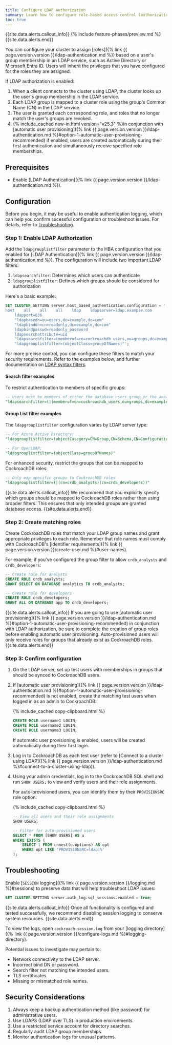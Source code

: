 ```yaml
---
title: Configure LDAP Authorization
summary: Learn how to configure role-based access control (authorization) using LDAP with directory services such as Active Directory or Microsoft Entra ID.
toc: true
---
```


{{site.data.alerts.callout_info}}
{% include feature-phases/preview.md %}
{{site.data.alerts.end}}

You can configure your cluster to assign [roles]({% link {{ page.version.version }}/ldap-authentication.md %}) based on a user's group membership in an LDAP service, such as Active Directory or Microsoft Entra ID. Users will inherit the privileges that you have configured for the roles they are assigned. 

If LDAP authorization is enabled:

1. When a client connects to the cluster using LDAP, the cluster looks up the user's group membership in the LDAP service.
1. Each LDAP group is mapped to a cluster role using the group's Common Name (CN) in the LDAP service.
1. The user is granted each corresponding role, and roles that no longer match the user's groups are revoked.
1. {% include_cached new-in.html version="v25.3" %}In conjunction with [automatic user provisioning]({% link {{ page.version.version }}/ldap-authentication.md %}#option-1-automatic-user-provisioning-recommended) if enabled, users are created automatically during their first authentication and simultaneously receive specified role memberships.

## Prerequisites

- Enable [LDAP Authentication]({% link {{ page.version.version }}/ldap-authentication.md %}).

## Configuration

Before you begin, it may be useful to enable authentication logging, which can help you confirm sucessful configuration or troubleshoot issues. For details, refer to [Troubleshooting](#troubleshooting).

### Step 1: Enable LDAP Authorization

Add the `ldapgrouplistfilter` parameter to the HBA configuration that you enabled for [LDAP Authentication]({% link {{ page.version.version }}/ldap-authentication.md %}). The configuration will include two important LDAP filters:

1. `ldapsearchfilter`: Determines which users can authenticate
2. `ldapgrouplistfilter`: Defines which groups should be considered for authorization

Here's a basic example:

~~~ sql
SET CLUSTER SETTING server.host_based_authentication.configuration = '
host    all    all    all    ldap    ldapserver=ldap.example.com 
    ldapport=636 
    "ldapbasedn=ou=users,dc=example,dc=com" 
    "ldapbinddn=cn=readonly,dc=example,dc=com" 
    ldapbindpasswd=readonly_password 
    ldapsearchattribute=uid 
    "ldapsearchfilter=(memberof=cn=cockroachdb_users,ou=groups,dc=example,dc=com)"
    "ldapgrouplistfilter=(objectClass=groupOfNames)"';
~~~

For more precise control, you can configure these filters to match your security requirements. Refer to the examples below, and further documentation on [LDAP syntax filters](https://learn.microsoft.com/en-us/archive/technet-wiki/5392.active-directory-ldap-syntax-filters).

#### Search filter examples

To restrict authentication to members of specific groups:

~~~ sql
-- Users must be members of either the database users group or the analytics team
"ldapsearchfilter=(|(memberof=cn=cockroachdb_users,ou=groups,dc=example,dc=com)(memberof=cn=analytics_team,ou=groups,dc=example,dc=com))"
~~~

#### Group List filter examples

The `ldapgrouplistfilter` configuration varies by LDAP server type:

~~~ sql
-- For Azure Active Directory:
"ldapgrouplistfilter=(objectCategory=CN=Group,CN=Schema,CN=Configuration,DC=example,DC=com)"

-- For OpenLDAP:
"ldapgrouplistfilter=(objectClass=groupOfNames)"
~~~

For enhanced security, restrict the groups that can be mapped to CockroachDB roles:

~~~ sql
-- Only map specific groups to CockroachDB roles
"ldapgrouplistfilter=(|(cn=crdb_analysts)(cn=crdb_developers))"
~~~

{{site.data.alerts.callout_info}}
We recommend that you explicitly specify which groups should be mapped to CockroachDB roles rather than using broader filters. This ensures that only intended groups are granted database access.
{{site.data.alerts.end}}

### Step 2: Create matching roles

Create CockroachDB roles that match your LDAP group names and grant appropriate privileges to each role. Remember that role names must comply with CockroachDB's [identifier requirements]({% link {{ page.version.version }}/create-user.md %}#user-names).

For example, if you've configured the group filter to allow `crdb_analysts` and `crdb_developers`:

~~~ sql
-- Create role for analysts
CREATE ROLE crdb_analysts;
GRANT SELECT ON DATABASE analytics TO crdb_analysts;

-- Create role for developers
CREATE ROLE crdb_developers;
GRANT ALL ON DATABASE app TO crdb_developers;
~~~

{{site.data.alerts.callout_info}}
If you are going to use [automatic user provisioning]({% link {{ page.version.version }}/ldap-authentication.md %}#option-1-automatic-user-provisioning-recommended) in conjunction with LDAP authorization, be sure to complete the creation of group roles before enabling automatic user provisioning. Auto-provisioned users will only receive roles for groups that already exist as CockroachDB roles.
{{site.data.alerts.end}}

### Step 3: Confirm configuration

1. On the LDAP server, set up test users with memberships in groups that should be synced to CockroachDB users.
1. If [automatic user provisioning]({% link {{ page.version.version }}/ldap-authentication.md %}#option-1-automatic-user-provisioning-recommended) is not enabled, create the matching test users when logged in as an admin to CockroachDB:

    {% include_cached copy-clipboard.html %}
    ~~~ sql
    CREATE ROLE username1 LOGIN;
    CREATE ROLE username2 LOGIN;
    CREATE ROLE username3 LOGIN;
    ~~~

    If automatic user provisioning is enabled, users will be created automatically during their first login.

1. Log in to CockroachDB as each test user (refer to [Connect to a cluster using LDAP]({% link {{ page.version.version }}/ldap-authentication.md %}#connect-to-a-cluster-using-ldap)).
1. Using your admin credentials, log in to the CockroachDB SQL shell and run `SHOW USERS;` to view and verify users and their role assignments.

    For auto-provisioned users, you can identify them by their `PROVISIONSRC` role option:

    {% include_cached copy-clipboard.html %}
    ~~~ sql
    -- View all users and their role assignments
    SHOW USERS;
    
    -- Filter for auto-provisioned users
    SELECT * FROM [SHOW USERS] AS u 
    WHERE EXISTS (
        SELECT 1 FROM unnest(u.options) AS opt 
        WHERE opt LIKE 'PROVISIONSRC=ldap:%'
    );
    ~~~

## Troubleshooting

Enable [`SESSION` logging]({% link {{ page.version.version }}/logging.md %}#sessions) to preserve data that will help troubleshoot LDAP issues:

~~~ sql
SET CLUSTER SETTING server.auth_log.sql_sessions.enabled = true;
~~~

{{site.data.alerts.callout_info}}
Once all functionality is configured and tested successfully, we recommend disabling session logging to conserve system resources.
{{site.data.alerts.end}}

To view the logs, open `cockroach-session.log` from your [logging directory]({% link {{ page.version.version }}/configure-logs.md %}#logging-directory).

Potential issues to investigate may pertain to:

- Network connectivity to the LDAP server.
- Incorrect bind DN or password.
- Search filter not matching the intended users.
- TLS certificates.
- Missing or mismatched role names.

## Security Considerations

1. Always keep a backup authentication method (like password) for administrative users.
2. Use LDAPS (LDAP over TLS) in production environments.
3. Use a restricted service account for directory searches.
4. Regularly audit LDAP group memberships.
5. Monitor authentication logs for unusual patterns.
